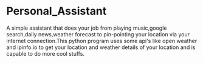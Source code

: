# Personal_Assistant
A simple assistant that does your job from playing music,google search,daily news,weather forecast to pin-pointing your location via your internet connection.This python program uses some api's like open weather and ipinfo.io to get your location and weather details of your location and is capable to do more cool stuffs.
